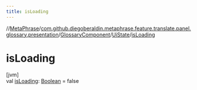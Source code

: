```yaml
---
title: isLoading
---
```

//[MetaPhrase](../../../../index.html)/[com.github.diegoberaldin.metaphrase.feature.translate.panel.glossary.presentation](../../index.html)/[GlossaryComponent](../index.html)/[UiState](index.html)/[isLoading](is-loading.html)



# isLoading



[jvm]\
val [isLoading](is-loading.html): [Boolean](https://kotlinlang.org/api/latest/jvm/stdlib/kotlin/-boolean/index.html) = false




